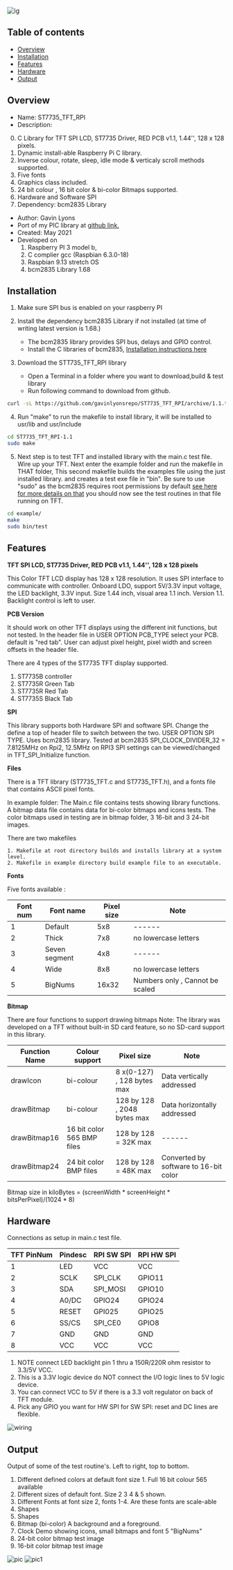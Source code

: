 ![ ig ](https://github.com/gavinlyonsrepo/pic_16F18346_projects/blob/master/images/st7735/pcb.jpg)

Table of contents
---------------------------

  * [Overview](#overview)
  * [Installation](#installation)
  * [Features](#features)  
  * [Hardware](#hardware)
  * [Output](#output)

Overview
--------------------------------------------
* Name: ST7735_TFT_RPI
* Description:

0. C Library for TFT SPI LCD, ST7735 Driver, RED PCB v1.1, 1.44'', 128 x 128 pixels.
1. Dynamic install-able Raspberry Pi C library.
2. Inverse colour, rotate, sleep, idle mode & verticaly scroll methods supported.
3. Five fonts
4. Graphics class included.
5. 24 bit colour , 16 bit color & bi-color Bitmaps supported.
6. Hardware and Software SPI
7. Dependency: bcm2835 Library

* Author: Gavin Lyons
* Port of my PIC library at [github link.](https://github.com/gavinlyonsrepo/pic_16F18346_projects)
* Created: May 2021
* Developed on
    1. Raspberry PI 3 model b,
    2. C complier gcc (Raspbian 6.3.0-18)
    3. Raspbian 9.13 stretch OS
    4. bcm2835 Library 1.68

Installation
------------------------------

1. Make sure SPI bus is enabled on your raspberry PI

2. Install the dependency bcm2835 Library if not installed (at time of writing latest version is 1.68.)
	* The bcm2835 library  provides SPI bus, delays and GPIO control.
	* Install the C libraries of bcm2835, [Installation instructions here](http://www.airspayce.com/mikem/bcm2835/)

3. Download the STT735_TFT_RPI library
	* Open a Terminal in a folder where you want to download,build & test library
	* Run following command to download from github.

```sh
curl -sL https://github.com/gavinlyonsrepo/ST7735_TFT_RPI/archive/1.1.tar.gz | tar xz
```

4. Run "make" to run the makefile to install library, it will be
    installed to usr/lib and usr/include

```sh
cd ST7735_TFT_RPI-1.1
sudo make
```

5. Next step is to test TFT and installed library with the main.c test file.
Wire up your TFT. Next enter the example folder and run the makefile in THAT folder,
This second makefile builds the examples file using the just installed library.
and creates a test exe file in "bin". Be sure to use "sudo" as the bcm2835 requires root permissions by default [ see here for more details on that](http://www.airspayce.com/mikem/bcm2835/)
you should now see the test routines in that file running on TFT.

```sh
cd example/
make
sudo bin/test
```

Features
----------------------

**TFT SPI LCD, ST7735 Driver, RED PCB v1.1, 1.44'', 128 x 128 pixels**

This Color TFT LCD display has 128 x 128 resolution.
It uses SPI interface to communicate with controller. Onboard LDO, support 5V/3.3V input voltage,
the LED backlight, 3.3V input. Size 1.44 inch, visual area 1.1 inch. Version 1.1.
Backlight control is left to user.

**PCB Version**

It should work on other TFT displays using the different init functions, but not tested.
In the header file in USER OPTION PCB_TYPE select your PCB.
default is "red tab". User can adjust pixel height, pixel width and screen offsets in the header file.

There are 4 types of the ST7735 TFT display supported.

1. ST7735B controller
2. ST7735R Green Tab
3. ST7735R Red Tab
4. ST7735S Black Tab

**SPI**

This library supports both Hardware SPI and software SPI.
Change the define a top of header file
to switch between the two. USER OPTION SPI TYPE.
Uses bcm2835 library.
Tested at bcm2835 SPI_CLOCK_DIVIDER_32 = 7.8125MHz on Rpi2, 12.5MHz on RPI3
SPI settings can be viewed/changed in TFT_SPI_Initialize function.

**Files**

There is a TFT library (ST7735_TFT.c and ST7735_TFT.h),
and a fonts file that contains ASCII pixel fonts.

In example folder:
The Main.c file contains tests showing library functions.
A bitmap data file contains data for bi-color bitmaps and icons tests.
The color bitmaps used in testing are in bitmap folder, 3 16-bit and 3 24-bit images.

There are two makefiles

    1. Makefile at root directory builds and installs library at a system level.
    2. Makefile in example directory build example file to an executable.


**Fonts**

Five fonts available :

| Font num | Font name | Pixel size |  Note |
| ------ | ------ | ------ | ------ |
| 1 | Default | 5x8 |   ------ |
| 2 | Thick   | 7x8 |  no lowercase letters  |
| 3 | Seven segment | 4x8 | ------ |
| 4 | Wide | 8x8 | no lowercase letters |
| 5 | BigNums | 16x32 |  Numbers only , Cannot be scaled |

**Bitmap**

There are four functions to support drawing bitmaps
Note: The library was developed on a
TFT without built-in SD card feature, so no SD-card support
in this library.

| Function Name | Colour support | Pixel size |  Note |
| ------ | ------ | ------ | ------ |
| drawIcon | bi-colour | 8 x(0-127) , 128 bytes max  | Data vertically addressed |
| drawBitmap | bi-colour | 128 by 128 , 2048 bytes max | Data horizontally  addressed |
| drawBitmap16 | 16 bit color 565 BMP files | 128 by 128 = 32K max | ------ |
| drawBitmap24  | 24 bit color BMP files | 128 by 128 = 48K max | Converted by software to 16-bit color  |

Bitmap size in kiloBytes = (screenWidth * screenHeight * bitsPerPixel)/(1024 * 8)

Hardware
----------------------

Connections as setup in main.c test file.

| TFT PinNum | Pindesc | RPI SW SPI | RPI HW SPI |
| --- | --- | --- | --- |
| 1 | LED | VCC |  VCC |
| 2 | SCLK | SPI_CLK | GPIO11 |
| 3 | SDA | SPI_MOSI | GPIO10 |
| 4 | A0/DC | GPIO24 | GPIO24  |
| 5 | RESET | GPI025  | GPIO25 |
| 6 | SS/CS | SPI_CE0 | GPIO8 |
| 7 | GND | GND | GND |
| 8 | VCC | VCC | VCC  |

1. NOTE connect LED backlight pin 1 thru a 150R/220R ohm resistor to 3.3/5V VCC.
2. This is a 3.3V logic device do NOT connect the I/O logic lines to 5V logic device.
3. You can connect VCC to 5V if there is a 3.3 volt regulator on back of TFT module.
4. Pick any GPIO you want for HW SPI for SW SPI: reset and DC lines are flexible.

![ wiring ](https://github.com/gavinlyonsrepo/ST7735_TFT_RPI/blob/main/extra/images/wiring.jpg)

Output
-----------------------

Output of some of the test routine's. Left to right, top to bottom.

1. Different defined colors at default font size 1. Full 16 bit colour 565 available
2. Different sizes of default font. Size 2 3 4 & 5 shown.
3. Different Fonts at font size 2, fonts 1-4. Are these fonts are scale-able
4. Shapes
5. Shapes
6. Bitmap (bi-color) A background and a foreground.
7. Clock Demo showing icons, small bitmaps and font 5 "BigNums"
8. 24-bit color bitmap test image
9. 16-bit color bitmap test image

![ pic ](https://github.com/gavinlyonsrepo/pic_16F18346_projects/blob/master/images/st7735/9.jpg)
![ pic1 ](https://github.com/gavinlyonsrepo/ST7735_TFT_RPI/blob/main/extra/images/4.jpg)
